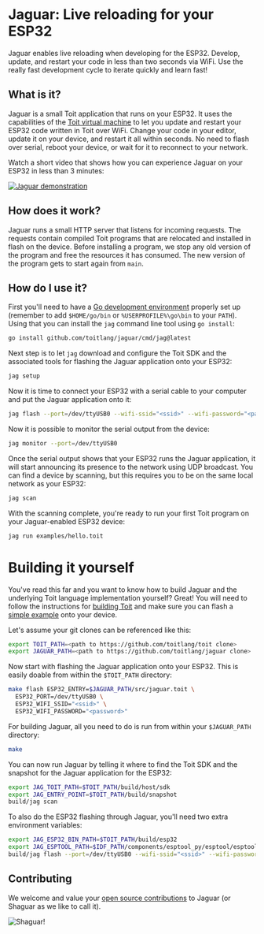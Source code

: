 
# Jaguar: Live reloading for your ESP32

Jaguar enables live reloading when developing for the ESP32. Develop, update, and restart 
your code in less than two seconds via WiFi. Use the really fast development cycle to iterate 
quickly and learn fast!

## What is it?

Jaguar is a small Toit application that runs on your ESP32. It uses the capabilities of the
[Toit virtual machine](https://github.com/toitlang/toit) to let you update and restart your ESP32
code written in Toit over WiFi. Change your code in your editor, update it on
your device, and restart it all within seconds. No need to flash over serial, reboot your device, or wait
for it to reconnect to your network.

Watch a short video that shows how you can experience Jaguar on your ESP32 in less than 3 minutes:

[![Jaguar demonstration](https://img.youtube.com/vi/rXbe_1hyz80/0.jpg)](https://www.youtube.com/watch?v=rXbe_1hyz80)

## How does it work?

Jaguar runs a small HTTP server that listens for incoming requests. The requests contain compiled
Toit programs that are relocated and installed in flash on the device. Before installing a
program, we stop any old version of the program and free the resources it has consumed. The new
version of the program gets to start again from `main`.

## How do I use it?

First you'll need to have a [Go development environment](https://go.dev) properly set up 
(remember to add `$HOME/go/bin` or `%USERPROFILE%\go\bin` to your `PATH`). Using that
you can install the `jag` command line tool using `go install`:

``` sh
go install github.com/toitlang/jaguar/cmd/jag@latest
```
Next step is to let `jag` download and configure the Toit SDK and the associated tools for 
flashing the Jaguar application onto your ESP32:

``` sh
jag setup
```

Now it is time to connect your ESP32 with a serial cable to your computer and put the Jaguar
application onto it:

``` sh
jag flash --port=/dev/ttyUSB0 --wifi-ssid="<ssid>" --wifi-password="<password>"
```

Now it is possible to monitor the serial output from the device:

``` sh
jag monitor --port=/dev/ttyUSB0
```

Once the serial output shows that your ESP32 runs the Jaguar application, it will start announcing
its presence to the network using UDP broadcast. You can find a device by scanning, but this requires
you to be on the same local network as your ESP32:

``` sh
jag scan
```

With the scanning complete, you're ready to run your first Toit program on your Jaguar-enabled
ESP32 device:

``` sh
jag run examples/hello.toit
```

# Building it yourself

You've read this far and you want to know how to build Jaguar and the underlying Toit language
implementation yourself? Great! You will need to follow the instructions for
[building Toit](https://github.com/toitlang/toit) and make sure you can flash a
[simple example](https://github.com/toitlang/toit/blob/master/examples/hello.toit) onto your device.

Let's assume your git clones can be referenced like this:

``` sh
export TOIT_PATH=<path to https://github.com/toitlang/toit clone>
export JAGUAR_PATH=<path to https://github.com/toitlang/jaguar clone>
```

Now start with flashing the Jaguar application onto your ESP32. This is easily doable from
within the `$TOIT_PATH` directory:

``` sh
make flash ESP32_ENTRY=$JAGUAR_PATH/src/jaguar.toit \
  ESP32_PORT=/dev/ttyUSB0 \
  ESP32_WIFI_SSID="<ssid>" \
  ESP32_WIFI_PASSWORD="<password>"
```

For building Jaguar, all you need to do is run from within your `$JAGUAR_PATH` directory:

``` sh
make
```

You can now run Jaguar by telling it where to find the Toit SDK and the snapshot for the
Jaguar application for the ESP32:

``` sh
export JAG_TOIT_PATH=$TOIT_PATH/build/host/sdk
export JAG_ENTRY_POINT=$TOIT_PATH/build/snapshot
build/jag scan
```

To also do the ESP32 flashing through Jaguar, you'll need two extra environment variables:

``` sh
export JAG_ESP32_BIN_PATH=$TOIT_PATH/build/esp32
export JAG_ESPTOOL_PATH=$IDF_PATH/components/esptool_py/esptool/esptool.py
build/jag flash --port=/dev/ttyUSB0 --wifi-ssid="<ssid>" --wifi-password="<password>"
```

## Contributing

We welcome and value your [open source contributions](CONTRIBUTING.md) to Jaguar (or Shaguar as we
like to call it).

![Shaguar!](https://user-images.githubusercontent.com/22043/145008669-65d31451-99fc-4965-b087-2ac48ce5ac53.jpeg)

